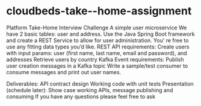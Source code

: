 # cloudbeds-take--home-assignment

Platform Take-Home Interview Challenge
A simple user microservice
We have 2 basic tables: user and address. Use the Java Spring Boot framework and create a REST Service to allow for user administration. You’
re free to use any fitting data types you’d like.
REST API requirements:
Create users with input params: user (first name, last name, email and password), and addresses
Retrieve users by country
Kafka Event requirements:
Publish user creation messages in a Kafka topic
Write a sample/test consumer to consume messages and print out user names.

Deliverables:
API contract design
Working code with unit tests
Presentation (schedule later):
Show case working APIs, message publishing and consuming
If you have any questions please feel free to ask
